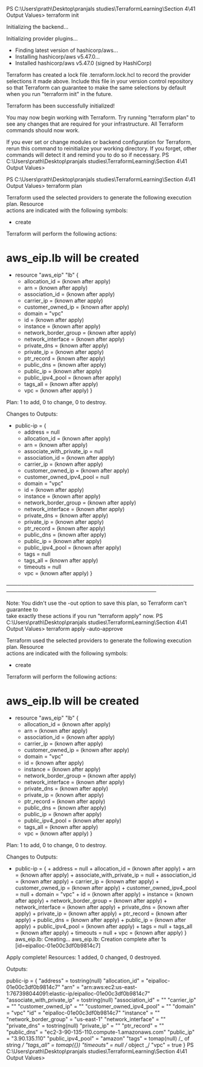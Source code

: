 PS C:\Users\prath\Desktop\pranjals studies\TerraformLearning\Section 4\41 Output Values> terraform init

Initializing the backend...

Initializing provider plugins...

- Finding latest version of hashicorp/aws...
- Installing hashicorp/aws v5.47.0...
- Installed hashicorp/aws v5.47.0 (signed by HashiCorp)

Terraform has created a lock file .terraform.lock.hcl to record the provider
selections it made above. Include this file in your version control repository
so that Terraform can guarantee to make the same selections by default when
you run "terraform init" in the future.

Terraform has been successfully initialized!

You may now begin working with Terraform. Try running "terraform plan" to see
any changes that are required for your infrastructure. All Terraform commands
should now work.

If you ever set or change modules or backend configuration for Terraform,
rerun this command to reinitialize your working directory. If you forget, other
commands will detect it and remind you to do so if necessary.
PS C:\Users\prath\Desktop\pranjals studies\TerraformLearning\Section 4\41 Output Values>

PS C:\Users\prath\Desktop\pranjals studies\TerraformLearning\Section 4\41 Output Values> terraform plan

Terraform used the selected providers to generate the following execution plan. Resource  
actions are indicated with the following symbols:

- create

Terraform will perform the following actions:

# aws_eip.lb will be created

- resource "aws_eip" "lb" {
  - allocation_id = (known after apply)
  - arn = (known after apply)
  - association_id = (known after apply)
  - carrier_ip = (known after apply)
  - customer_owned_ip = (known after apply)
  - domain = "vpc"
  - id = (known after apply)
  - instance = (known after apply)
  - network_border_group = (known after apply)
  - network_interface = (known after apply)
  - private_dns = (known after apply)
  - private_ip = (known after apply)
  - ptr_record = (known after apply)
  - public_dns = (known after apply)
  - public_ip = (known after apply)
  - public_ipv4_pool = (known after apply)
  - tags_all = (known after apply)
  - vpc = (known after apply)
    }

Plan: 1 to add, 0 to change, 0 to destroy.

Changes to Outputs:

- public-ip = {
  - address = null
  - allocation_id = (known after apply)
  - arn = (known after apply)
  - associate_with_private_ip = null
  - association_id = (known after apply)
  - carrier_ip = (known after apply)
  - customer_owned_ip = (known after apply)
  - customer_owned_ipv4_pool = null
  - domain = "vpc"
  - id = (known after apply)
  - instance = (known after apply)
  - network_border_group = (known after apply)
  - network_interface = (known after apply)
  - private_dns = (known after apply)
  - private_ip = (known after apply)
  - ptr_record = (known after apply)
  - public_dns = (known after apply)
  - public_ip = (known after apply)
  - public_ipv4_pool = (known after apply)
  - tags = null
  - tags_all = (known after apply)
  - timeouts = null
  - vpc = (known after apply)
    }

──────────────────────────────────────────────────────────────────────────────────────────

Note: You didn't use the -out option to save this plan, so Terraform can't guarantee to  
take exactly these actions if you run "terraform apply" now.
PS C:\Users\prath\Desktop\pranjals studies\TerraformLearning\Section 4\41 Output Values> terraform apply -auto-approve

Terraform used the selected providers to generate the following execution plan. Resource  
actions are indicated with the following symbols:

- create

Terraform will perform the following actions:

# aws_eip.lb will be created

- resource "aws_eip" "lb" {
  - allocation_id = (known after apply)
  - arn = (known after apply)
  - association_id = (known after apply)
  - carrier_ip = (known after apply)
  - customer_owned_ip = (known after apply)
  - domain = "vpc"
  - id = (known after apply)
  - instance = (known after apply)
  - network_border_group = (known after apply)
  - network_interface = (known after apply)
  - private_dns = (known after apply)
  - private_ip = (known after apply)
  - ptr_record = (known after apply)
  - public_dns = (known after apply)
  - public_ip = (known after apply)
  - public_ipv4_pool = (known after apply)
  - tags_all = (known after apply)
  - vpc = (known after apply)
    }

Plan: 1 to add, 0 to change, 0 to destroy.

Changes to Outputs:

- public-ip = { + address = null + allocation_id = (known after apply) + arn = (known after apply) + associate_with_private_ip = null + association_id = (known after apply) + carrier_ip = (known after apply) + customer_owned_ip = (known after apply) + customer_owned_ipv4_pool = null + domain = "vpc" + id = (known after apply) + instance = (known after apply) + network_border_group = (known after apply) + network_interface = (known after apply) + private_dns = (known after apply) + private_ip = (known after apply) + ptr_record = (known after apply) + public_dns = (known after apply) + public_ip = (known after apply) + public_ipv4_pool = (known after apply) + tags = null + tags_all = (known after apply) + timeouts = null + vpc = (known after apply)
  }
  aws_eip.lb: Creating...
  aws_eip.lb: Creation complete after 1s [id=eipalloc-01e00c3df0b9814c7]

Apply complete! Resources: 1 added, 0 changed, 0 destroyed.

Outputs:

public-ip = {
"address" = tostring(null)
"allocation_id" = "eipalloc-01e00c3df0b9814c7"
"arn" = "arn:aws:ec2:us-east-1:767398044091:elastic-ip/eipalloc-01e00c3df0b9814c7"  
 "associate_with_private_ip" = tostring(null)
"association_id" = ""
"carrier_ip" = ""
"customer_owned_ip" = ""
"customer_owned_ipv4_pool" = ""
"domain" = "vpc"
"id" = "eipalloc-01e00c3df0b9814c7"
"instance" = ""
"network_border_group" = "us-east-1"
"network_interface" = ""
"private_dns" = tostring(null)
"private_ip" = ""
"ptr_record" = ""
"public_dns" = "ec2-3-90-135-110.compute-1.amazonaws.com"
"public_ip" = "3.90.135.110"
"public_ipv4_pool" = "amazon"
"tags" = tomap(null) /_ of string _/
"tags_all" = tomap({})
"timeouts" = null /_ object _/
"vpc" = true
}
PS C:\Users\prath\Desktop\pranjals studies\TerraformLearning\Section 4\41 Output Values>
